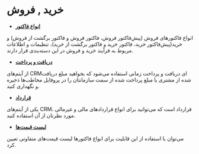 # خرید , فروش

- **[انواع فاکتور](https://github.com/1stco/PayamGostarDocs/blob/master/releasenote/2.6.0/BuySalesWarehouse/FactorsTypes.md)**

انواع فاکتورهای فروش (پیش‌فاکتور فروش، فاکتور فروش و فاکتور برگشت از فروش) و خرید(پیش‌فاکتور خرید، فاکتور خرید و فاکتور برگشت از خرید)، تنظیمات و اطلاعات مربوط به فرآیند خرید و فروش در این دسته‌بندی قرار دارند.

- **[دریافت و پرداخت](https://github.com/1stco/PayamGostarDocs/blob/master/releasenote/2.6.0/BuySalesWarehouse/ReceivingPayment.md)** 

از آیتم‌های CRMای دریافت و پرداخت زمانی استفاده می‌شود که بخواهید مبلغ دریافت شده از مشتری یا مبلغ پرداخت شده از سمت‌ سازمانتان را در پروفایل مخاطب‌ها ذخیره و نگهداری کنید.

- **[قرارداد](https://github.com/1stco/PayamGostarDocs/blob/master/releasenote/2.6.0/BuySalesWarehouse/Contracts.md)** 

یکی از آیتم‌های CRM، قرارداد است که می‌توانید برای انواع قراردادهای مالی و غیرمالی مورد نظرتان از آن استفاده کنید.


- **[لیست قیمت‌ها](https://github.com/1stco/PayamGostarDocs/blob/master/releasenote/2.6.0/BuySalesWarehouse/PriceList.md)**

می‌توان با استفاده از این قابلیت برای انواع فاکتورها لیست قیمت‌های متفاوتی تعیین کرد.
